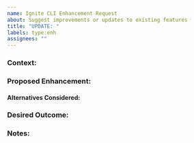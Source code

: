 ```yaml
---
name: Ignite CLI Enhancement Request
about: Suggest improvements or updates to existing features
title: "UPDATE: "
labels: type:enh
assignees: ""
---
```


### Context:

<!--
Provide the background and context for the enhancement request.

Consider:
- What part of the system are you looking to improve, and why?
- Is this enhancement focused on performance, usability, developer experience, or another aspect of the tool?
- Are you aiming to extend, refine, or refactor existing functionality?
- Is this enhancement based on feedback from users, team discussions, or personal experience using the Ignite CLI?
- Has the current functionality been problematic, confusing, or insufficient in some way?
-->

### Proposed Enhancement:

<!--
Provide a clear and concise description of the improvement or update.

Consider:
- How does this enhancement improve or optimize existing functionality?
- Will this update require changes to existing commands, configuration files, or dependencies?
- How will this benefit developers using Ignite CLI (e.g., better performance, improved usability, easier configuration)?
-->

#### Alternatives Considered:

<!--
List any alternative solutions or approaches you've considered and why they may not be suitable.

Consider:
- Could this be addressed through a different enhancement or workaround?
- Would refactoring current code or extending existing functionality be better than introducing new features?
- Are there risks or trade-offs involved with the proposed solution (e.g., complexity, maintenance burden)?
-->

### Desired Outcome:

<!--
Describe what success looks like after the enhancement is implemented.

Consider:
- What specific improvement should be evident? (e.g., reduced build times, better error handling, cleaner code)
- How will this change be measured or evaluated (e.g., performance benchmarks, usability feedback)?
-->

### Notes:

<!--
Add any other relevant information or context that could help in implementing the enhancement request.

Consider:
- Are there specific examples or use cases that illustrate why this enhancement is important?
- Can you provide any relevant diagrams, mockups, or code snippets?
- Have you encountered any issues or challenges when using the existing feature that this enhancement would resolve?
-->
